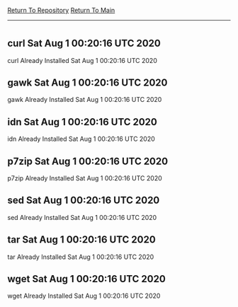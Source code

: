 [Return To Repository](https://github.com/deathbybandaid/piholeparser/)
[Return To Main](https://github.com/deathbybandaid/piholeparser/blob/master/RecentRunLogs/Mainlog.md)
____________________________________
# 
## curl Sat Aug  1 00:20:16 UTC 2020
curl Already Installed Sat Aug  1 00:20:16 UTC 2020
## gawk Sat Aug  1 00:20:16 UTC 2020
gawk Already Installed Sat Aug  1 00:20:16 UTC 2020
## idn Sat Aug  1 00:20:16 UTC 2020
idn Already Installed Sat Aug  1 00:20:16 UTC 2020
## p7zip Sat Aug  1 00:20:16 UTC 2020
p7zip Already Installed Sat Aug  1 00:20:16 UTC 2020
## sed Sat Aug  1 00:20:16 UTC 2020
sed Already Installed Sat Aug  1 00:20:16 UTC 2020
## tar Sat Aug  1 00:20:16 UTC 2020
tar Already Installed Sat Aug  1 00:20:16 UTC 2020
## wget Sat Aug  1 00:20:16 UTC 2020
wget Already Installed Sat Aug  1 00:20:16 UTC 2020
